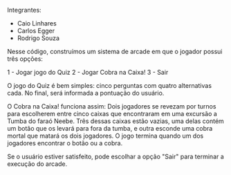 Integrantes: 
- Caio Linhares
- Carlos Egger
- Rodrigo Souza

Nesse código, construímos um sistema de arcade em que o jogador possui três opções:

1 - Jogar jogo do Quiz
2 - Jogar Cobra na Caixa!
3 - Sair

O jogo do Quiz é bem simples: cinco perguntas com quatro alternativas cada. No final, será informada a pontuação do usuário.

O Cobra na Caixa! funciona assim: Dois jogadores se revezam por turnos para escolherem entre cinco caixas que encontraram em uma excursão a Tumba do faraó Neebe. Três dessas caixas estão vazias, uma delas contém um botão que os levará para fora da tumba, e outra esconde uma cobra mortal que matará os dois jogadores. O jogo termina quando um dos jogadores encontrar o botão ou a cobra.

Se o usuário estiver satisfeito, pode escolhar a opção "Sair" para terminar a execução do arcade.
